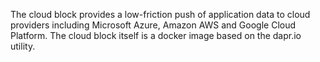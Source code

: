 The cloud block provides a low-friction push of application data to cloud providers including Microsoft Azure, Amazon AWS and Google Cloud Platform. The cloud block itself is a docker image based on the dapr.io utility.